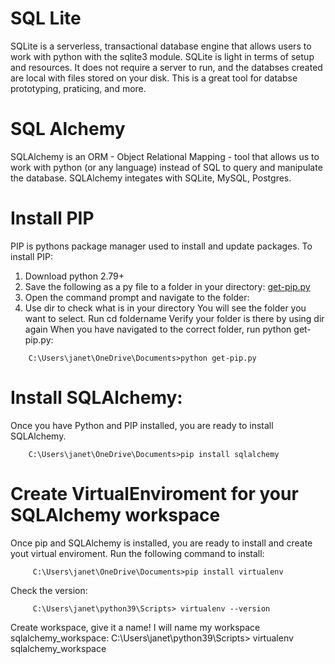 # SQL Lite
SQLite is a serverless, transactional database engine that allows users to work with python with the sqlite3 module. SQLite is light in terms of setup and resources. It does not require a server to run, and the databses created are local with files stored on your disk. This is a great tool for databse prototyping, praticing, and more. 

# SQL Alchemy
SQLAlchemy is an ORM - Object Relational Mapping - tool that allows us to work with python (or any language) instead of SQL to query and manipulate the database. SQLAlchemy integates with SQLite, MySQL, Postgres.

# Install PIP 
PIP is pythons package manager used to install and update packages. To install PIP:
1. Download python 2.79+
2. Save the following as a py file to a folder in your directory: [get-pip.py](https://bootstrap.pypa.io/get-pip.py?force_isolation=true) 
3. Open the command prompt and navigate to the folder:
4. Use dir to check what is in your directory
  You will see the folder you want to select. Run cd foldername
  Verify your folder is there by using dir again
  When you have  navigated to the correct folder, run python get-pip.py:
```
    C:\Users\janet\OneDrive\Documents>python get-pip.py
```

# Install SQLAlchemy:
Once you have Python and PIP installed, you are ready to install SQLAlchemy. 
 ```
     C:\Users\janet\OneDrive\Documents>pip install sqlalchemy 
```

# Create VirtualEnviroment for your SQLAlchemy workspace
Once pip and SQLAlchemy is installed, you are ready to install and create yout virtual enviroment. 
Run the following command to install:
```
     C:\Users\janet\OneDrive\Documents>pip install virtualenv
 ``` 
Check the version:
```
     C:\Users\janet\python39\Scripts> virtualenv --version
```

Create workspace, give it a name! I will name my workspace sqlalchemy_workspace:
     C:\Users\janet\python39\Scripts> virtualenv sqlalchemy_workspace

